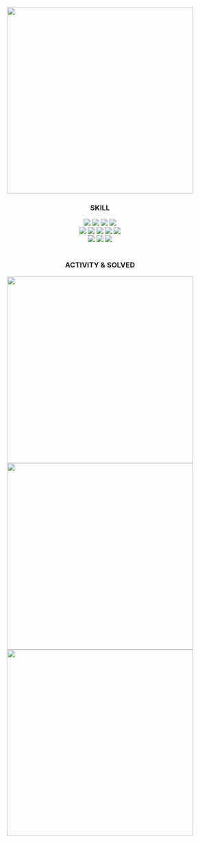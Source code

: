 <!--
**yoon1/yoon1** is a ✨ _special_ ✨ repository because its `README.md` (this file) appears on your GitHub profile.

Here are some ideas to get you started:

- 🔭 I’m currently working on ...
- 🌱 I’m currently learning ...
- 👯 I’m looking to collaborate on ...
- 🤔 I’m looking for help with ...
- 💬 Ask me about ...
- 📫 How to reach me: ...
- 😄 Pronouns: ...
- ⚡ Fun fact: ...
-->
<div align="center">  
  <img width="434" src="https://capsule-render.vercel.app/api?type=rect&text=yoon&fontColor=ffffff&color=0:FFD151,100:FFAE03&stroke=ffffff&strokeWidth=2&animation=fadeIn">
  <div>
    <h3>SKILL</h3>
    <img src="https://img.shields.io/badge/Go-47B5D8?style=flat&logo=go&logoColor=white"/>
    <img src="https://img.shields.io/badge/Java-%23ED8B00.svg?style=flat&logo=openjdk&logoColor=white" />
    <img src="https://img.shields.io/badge/JavaScript-323330?style=flat&logo=javascript&logoColor=F7DF1E" />
    <img src="https://img.shields.io/badge/PHP-777BB4?style=flat&logo=php&logoColor=white" />
    <br>
    <img src="https://img.shields.io/badge/MySQL-00000F?style=flat&logo=mysql&logoColor=white" />
    <img src="https://img.shields.io/badge/PostgreSQL-316192?style=flat&logo=postgresql&logoColor=white" />
    <img src="https://img.shields.io/badge/MariaDB-002F43?style=flat&logo=mariadb&logoColor=white" />
    <img src="https://img.shields.io/badge/Oracle-F80000?style=flat&logo=oracle&logoColor=black" />
    <img src="https://img.shields.io/badge/MongoDB-white?style=flat&logo=mongodb&logoColor=4EA94B"/>
    <br>
    <img src="https://img.shields.io/badge/Rabbitmq-FF6600?style=flat&logo=rabbitmq&logoColor=white"/>
    <img src="https://img.shields.io/badge/Docker-%230db7ed.svg?style=flat&logo=docker&logoColor=white"/>
    <img src="https://img.shields.io/badge/AWS-%23FF9900.svg?style=flat&logo=amazon-aws&logoColor=white" />
    <br>
  </div>
  <br>
  
  <div>
    <h3>ACTIVITY & SOLVED</h3>
      <img width="434" src="https://github-readme-stats.vercel.app/api?username=yoon1&show_icons=true&hide=stars&theme=dark" />
      <br>
      <a href="https://leetcode.com/yoon0"><img width="434" src="https://leetcard.jacoblin.cool/yoon0?ext=heatmap&tmeme=forest" /></a>  
      <br>
      <a href="https://solved.ac/afternoon"><img width="434" src="http://mazassumnida.wtf/api/generate_badge?boj=afternoon" /></a>
  </div>
</div>
